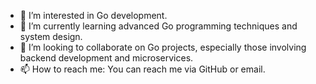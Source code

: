 - 👀 I’m interested in Go development.
- 🌱 I’m currently learning advanced Go programming techniques and system design.
- 💞️ I’m looking to collaborate on Go projects, especially those involving backend development and microservices.
- 📫 How to reach me: You can reach me via GitHub or email.
